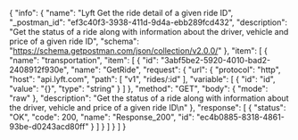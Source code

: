 {
  "info": {
    "name": "Lyft Get the ride detail of a given ride ID",
    "_postman_id": "ef3c40f3-3938-411d-9d4a-ebb289fcd432",
    "description": "Get the status of a ride along with information about the driver, vehicle and price of a given ride ID",
    "schema": "https://schema.getpostman.com/json/collection/v2.0.0/"
  },
  "item": [
    {
      "name": "transportation",
      "item": [
        {
          "id": "3abf5be2-5920-4010-bad2-2408912f930e",
          "name": "GetRide",
          "request": {
            "url": {
              "protocol": "http",
              "host": "api.lyft.com",
              "path": [
                "v1",
                "rides/:id"
              ],
              "variable": [
                {
                  "id": "id",
                  "value": "{}",
                  "type": "string"
                }
              ]
            },
            "method": "GET",
            "body": {
              "mode": "raw"
            },
            "description": "Get the status of a ride along with information about the driver, vehicle and price of a given ride ID\n"
          },
          "response": [
            {
              "status": "OK",
              "code": 200,
              "name": "Response_200",
              "id": "ec4b0885-8318-4861-93be-d0243acd80ff"
            }
          ]
        }
      ]
    }
  ]
}